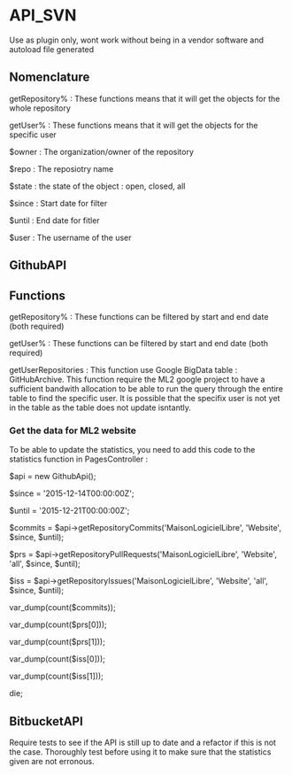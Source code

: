 # API_SVN

Use as plugin only, wont work without being in a vendor software and autoload file generated

## Nomenclature

getRepository% : These functions means that it will get the objects for the whole repository

getUser% : These functions means that it will get the objects for the specific user

$owner : The organization/owner of the repository

$repo : The reposiotry name

$state : the state of the object : open, closed, all

$since : Start date for filter

$until : End date for fitler

$user : The username of the user

## GithubAPI

## Functions

getRepository% : These functions can be filtered by start and end date (both required)

getUser% : These functions can be filtered by start and end date (both required)

getUserRepositories : This function use Google BigData table : GitHubArchive. This function require the ML2 google project to have a                        sufficient bandwith allocation to be able to run the query through the entire table to find the specific user.                        It is possible that the specifix user is not yet in the table as the table does not update isntantly.

### Get the data for ML2 website

To be able to update the statistics, you need to add this code to the statistics function in PagesController :

$api = new GithubApi();

$since = '2015-12-14T00:00:00Z';

$until = '2015-12-21T00:00:00Z';

$commits = $api->getRepositoryCommits('MaisonLogicielLibre', 'Website', $since, $until);

$prs = $api->getRepositoryPullRequests('MaisonLogicielLibre', 'Website', 'all', $since, $until);

$iss = $api->getRepositoryIssues('MaisonLogicielLibre', 'Website', 'all', $since, $until);

var_dump(count($commits));

var_dump(count($prs[0]));

var_dump(count($prs[1]));

var_dump(count($iss[0]));

var_dump(count($iss[1]));

die;


## BitbucketAPI

Require tests to see if the API is still up to date and a refactor if this is not the case. Thoroughly test before using it to make sure that the statistics given are not erronous.
